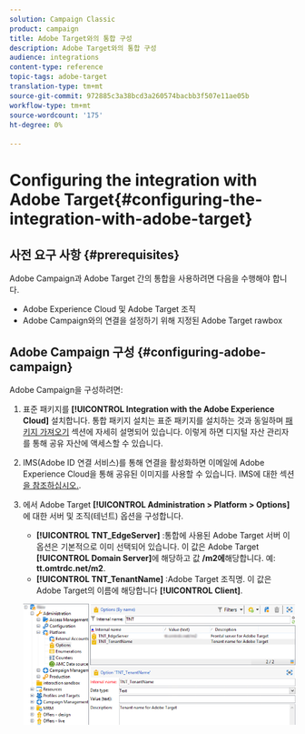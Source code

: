 ```yaml
---
solution: Campaign Classic
product: campaign
title: Adobe Target와의 통합 구성
description: Adobe Target와의 통합 구성
audience: integrations
content-type: reference
topic-tags: adobe-target
translation-type: tm+mt
source-git-commit: 972885c3a38bcd3a260574bacbb3f507e11ae05b
workflow-type: tm+mt
source-wordcount: '175'
ht-degree: 0%

---
```



# Configuring the integration with Adobe Target{#configuring-the-integration-with-adobe-target}

## 사전 요구 사항 {#prerequisites}

Adobe Campaign과 Adobe Target 간의 통합을 사용하려면 다음을 수행해야 합니다.

* Adobe Experience Cloud 및 Adobe Target 조직
* Adobe Campaign와의 연결을 설정하기 위해 지정된 Adobe Target rawbox

## Adobe Campaign 구성 {#configuring-adobe-campaign}

Adobe Campaign을 구성하려면:

1. 표준 패키지를 **[!UICONTROL Integration with the Adobe Experience Cloud]** 설치합니다. 통합 패키지 설치는 표준 패키지를 설치하는 것과 동일하며 [패키지 가져오기](../../platform/using/working-with-data-packages.md#importing-packages) 섹션에 자세히 설명되어 있습니다. 이렇게 하면 디지털 자산 관리자를 통해 공유 자산에 액세스할 수 있습니다.
1. IMS(Adobe ID 연결 서비스)를 통해 연결을 활성화하면 이메일에 Adobe Experience Cloud을 통해 공유된 이미지를 사용할 수 있습니다. IMS에 대한 섹션 [을 참조하십시오.](../../integrations/using/about-adobe-id.md).
1. 에서 Adobe Target **[!UICONTROL Administration > Platform > Options]**&#x200B;에 대한 서버 및 조직(테넌트) 옵션을 구성합니다.

   * **[!UICONTROL TNT_EdgeServer]** :통합에 사용된 Adobe Target 서버 이 옵션은 기본적으로 이미 선택되어 있습니다. 이 값은 Adobe Target **[!UICONTROL Domain Server]**&#x200B;에 해당하고 값 **/m2에**&#x200B;해당합니다. 예: **tt.omtrdc.net/m2**.
   * **[!UICONTROL TNT_TenantName]** :Adobe Target 조직명. 이 값은 Adobe Target의 이름에 해당합니다 **[!UICONTROL Client]**.

   ![](assets/tar_options.png)

